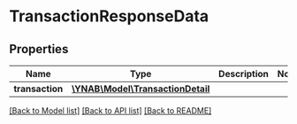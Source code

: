 # TransactionResponseData

## Properties
Name | Type | Description | Notes
------------ | ------------- | ------------- | -------------
**transaction** | [**\YNAB\Model\TransactionDetail**](TransactionDetail.md) |  | 

[[Back to Model list]](../../README.md#documentation-for-models) [[Back to API list]](../../README.md#documentation-for-api-endpoints) [[Back to README]](../../README.md)

